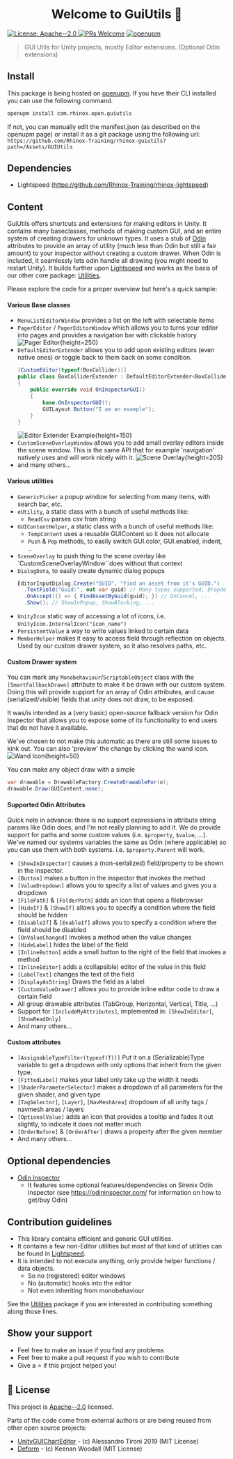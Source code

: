 <h1 align="center">Welcome to GuiUtils 👋</h1>
<p>
  <a href="https://www.apache.org/licenses/LICENSE-2.0.txt" target="_blank">
    <img alt="License: Apache--2.0" src="https://img.shields.io/badge/License-Apache--2.0-yellow.svg" />
  </a>
  <a href="https://github.com/Rhinox-Training/rhinox-guiutils/pulls"><img src="https://camo.githubusercontent.com/39f0f598b3d29424cde0684dbfe69f5a313b84bc2bf9e72f9c2cede374c82d80/68747470733a2f2f696d672e736869656c64732e696f2f62616467652f5052732d77656c636f6d652d626c75652e737667" alt="PRs Welcome" data-canonical-src="https://img.shields.io/badge/PRs-welcome-blue.svg" style="max-width: 100%;"></a>
  <a href="https://openupm.com/packages/com.rhinox.open.guiutils/" target="_blank">
    <img alt="openupm" src="https://img.shields.io/npm/v/com.rhinox.open.guiutils?label=openupm&registry_uri=https://package.openupm.com" />
  </a>
</p>

> GUI Utils for Unity projects, mostly Editor extensions. (Optional Odin extensions)

## Install

This package is being hosted on [openupm](https://openupm.com/packages/com.rhinox.open.guiutils/).
If you have their CLI installed you can use the following command.

```sh
openupm install com.rhinox.open.guiutils
```

If not, you can manually edit the manifest.json (as described on the openupm page) or install it as a git package using the following url:
`https://github.com/Rhinox-Training/rhinox-guiutils?path=/Assets/GUIUtils`

## Dependencies

- Lightspeed (https://github.com/Rhinox-Training/rhinox-lightspeed)

## Content

GuiUtils offers shortcuts and extensions for making editors in Unity. It contains many baseclasses, methods of making custom GUI, and an entire system of creating drawers for unknown types.
It uses a stub of [Odin](https://odininspector.com/) attributes to provide an array of utility (much less than Odin but still a fair amount) to your inspector without creating a custom drawer. When Odin is included, it seamlessly lets odin handle all drawing (you might need to restart Unity).
It builds further upon [Lightspeed](https://github.com/Rhinox-Training/rhinox-lightspeed) and works as the basis of our other core package:  [Utilities](https://github.com/Rhinox-Training/rhinox-utilities).

Please explore the code for a proper overview but here's a quick sample:

#### Various Base classes
- `MenuListEditorWindow` provides a list on the left with selectable items
- `PagerEditor` / `PagerEditorWindow` which allows you to turns your editor into pages and provides a navigation bar with clickable history
![Pager Editor](readme-images/pager-editor.png){height=250}
- `DefaultEditorExtender` allows you to add upon existing editors (even native ones) or toggle back to them back on some condition.
  ```cs
  [CustomEditor(typeof(BoxCollider))]
  public class BoxColliderExtender : DefaultEditorExtender<BoxCollider>
  {
      public override void OnInspectorGUI()
      {
          base.OnInspectorGUI();
          GUILayout.Button("I am an example");
      }
  }
  ```
  ![Editor Extender Example](readme-images/extender-example.png){height=150}
- `CustomSceneOverlayWindow` allows you to add small overlay editors inside the scene window. This is the same API that for example 'navigation' natively uses and will work nicely with it.
  ![Scene Overlay](readme-images/scene-overlay.png){height=205}
- and many others...

#### Various utilities
- `GenericPicker` a popup window for selecting from many items, with search bar, etc.
- `eUtility`, a static class with a bunch of useful methods like:
  - `ReadCsv` parses csv from string
- `GUIContentHelper`, a static class with a bunch of useful methods like:
  - `TempContent` uses a reusable GUIContent so it does not allocate
  - `Push` & `Pop` methods, to easily switch GUI.color, GUI.enabled, indent, ..
- `SceneOverlay` to push thing to the scene overlay like `CustomSceneOverlayWindow``does without that context
- `DialogData`, to easily create dynamic dialog popups
  ```cs
  EditorInputDialog.Create("GUID", "Find an asset from it's GUID.")
    .TextField("Guid:", out var guid) // Many types supported, Dropdown, FileField, ...
    .OnAccept(() => { FindAssetByGuid(guid); }) // OnCancel, ...
    .Show(); // ShowInPopup, ShowBlocking, ...
  ```
- `UnityIcon` static way of accessing a lot of icons, i.e. `UnityIcon.InternalIcon("icon_name")`
- `PersistentValue` a way to write values linked to certain data
- `MemberHelper` makes it easy to access field through reflection on objects. Used by our custom drawer system, so it also resolves paths, etc.

#### Custom Drawer system

You can mark any `Monobehaviour`/`ScriptableObject` class with the `[SmartFallbackDrawn]` attribute to make it be drawn with our custom system. Doing this will provide support for an array of Odin attributes, and cause (serialized/visible) fields that unity does not draw, to be exposed.

It was/is intended as a (very basic) open-source fallback version for Odin Inspector that allows you to expose some of its functionality to end users that do not have it available.

We've chosen to not make this automatic as there are still some issues to kink out.
You can also 'preview' the change by clicking the wand icon.
![Wand Icon](readme-images/wand-icon.png){height=50}

You can make any object draw with a simple
```cs
var drawable = DrawableFactory.CreateDrawableFor(o);
drawable.Draw(GUIContent.none);
```

#### Supported Odin Attributes

Quick note in advance: there is no support expressions in attribute string params like Odin does, and I'm not really planning to add it. We do provide support for paths and some custom values (i.e. `$property`, `$value`, ...). We've named our systems variables the same as Odin (where applicable) so you can use them with both systems. i.e. `$property.Parent` will work.

- `[ShowInInspector]` causes a (non-serialized) field/property to be shown in the inspector.
- `[Button]` makes a button in the inspector that invokes the method
- `[ValueDropdown]` allows you to specify a list of values and gives you a dropdown
- `[FilePath]` & `[FolderPath]` adds an icon that opens a filebrowser
- `[HideIf]` & `[ShowIf]` allows you to specify a condition where the field should be hidden
- `[DisableIf]` & `[EnableIf]` allows you to specify a condition where the field should be disabled
- `[OnValueChanged]` invokes a method when the value changes
- `[HideLabel]` hides the label of the field
- `[InlineButton]` adds a small button to the right of the field that invokes a method
- `[InlineEditor]` adds a (collapsible) editor of the value in this field
- `[LabelText]` changes the text of the field
- `[DisplayAsString]` Draws the field as a label
- `[CustomValueDrawer]` allows you to provide inline editor code to draw a certain field
- All group drawable attributes (TabGroup, Horizontal, Vertical, Title, ...)
- Support for `[IncludeMyAttributes]`, implemented in: `[ShowInEditor]`, `[ShowReadOnly]`
- And many others...


#### Custom attributes
- `[AssignableTypeFilter(typeof(T))]` Put it on a (Serializable)Type variable to get a dropdown with only options that inherit from the given type.
- `[FittedLabel]` makes your label only take up the width it needs
- `[ShaderParameterSelector]` makes a dropdown of all parameters for the given shader, and given type
- `[TagSelector]`, `[Layer]`, `[NavMeshArea]` dropdown of all unity tags / navmesh areas / layers
- `[OptionalValue]` adds an icon that provides a tooltip and fades it out slightly, to indicate it does not matter much
- `[OrderBefore]` & `[OrderAfter]` draws a property after the given member
- And many others...

## Optional dependencies

- [Odin Inspector](https://odininspector.com/)
  - It features some optional features/dependencies on Sirenix Odin Inspector (see https://odininspector.com/ for information on how to get/buy Odin)

## Contribution guidelines

- This library contains efficient and generic GUI utilities.
- It contains a few non-Editor utilities but most of that kind of utilities can be found in [Lightspeed](https://github.com/Rhinox-Training/rhinox-lightspeed).
- It is intended to not execute anything, only provide helper functions / data objects.
  - So no (registered) editor windows
  - No (automatic) hooks into the editor
  - Not even inheriting from monobehaviour

See the [Utilities](https://github.com/Rhinox-Training/rhinox-utilities) package if you are interested in contributing something along those lines.


## Show your support

- Feel free to make an issue if you find any problems
- Feel free to make a pull request if you wish to contribute
- Give a ⭐️ if this project helped you!

## 📝 License

This project is [Apache--2.0](https://www.apache.org/licenses/LICENSE-2.0.txt) licensed.

Parts of the code come from external authors or are being reused from other open source projects:
- [UnityGUIChartEditor](https://github.com/alessandroTironi/UnityGUIChartEditor) - (c) Alessandro Tironi 2019 (MIT License)
- [Deform](https://github.com/keenanwoodall/Deform) - (c) Keenan Woodall (MIT License)
